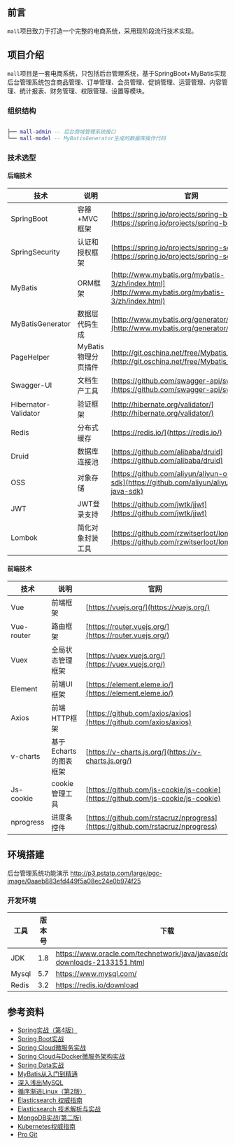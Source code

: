 
## 前言

`mall`项目致力于打造一个完整的电商系统，采用现阶段流行技术实现。

## 项目介绍

`mall`项目是一套电商系统，只包括后台管理系统，基于SpringBoot+MyBatis实现 后台管理系统包含商品管理、订单管理、会员管理、促销管理、运营管理、内容管理、统计报表、财务管理、权限管理、设置等模块。

### 组织结构

``` lua

├── mall-admin -- 后台商城管理系统接口
└── mall-model -- MyBatisGenerator生成的数据库操作代码

```

### 技术选型

#### 后端技术

| 技术                 | 说明                | 官网                                                         |
| -------------------- | ------------------- | ------------------------------------------------------------ |
| SpringBoot           | 容器+MVC框架        | [https://spring.io/projects/spring-boot](https://spring.io/projects/spring-boot) |
| SpringSecurity       | 认证和授权框架      | [https://spring.io/projects/spring-security](https://spring.io/projects/spring-security) |
| MyBatis              | ORM框架             | [http://www.mybatis.org/mybatis-3/zh/index.html](http://www.mybatis.org/mybatis-3/zh/index.html) |
| MyBatisGenerator     | 数据层代码生成      | [http://www.mybatis.org/generator/index.html](http://www.mybatis.org/generator/index.html) |
| PageHelper           | MyBatis物理分页插件 | [http://git.oschina.net/free/Mybatis_PageHelper](http://git.oschina.net/free/Mybatis_PageHelper) |
| Swagger-UI           | 文档生产工具        | [https://github.com/swagger-api/swagger-ui](https://github.com/swagger-api/swagger-ui) |
| Hibernator-Validator | 验证框架            | [http://hibernate.org/validator/](http://hibernate.org/validator/) |
| Redis                | 分布式缓存          | [https://redis.io/](https://redis.io/)                       |
| Druid                | 数据库连接池        | [https://github.com/alibaba/druid](https://github.com/alibaba/druid) |
| OSS                  | 对象存储            | [https://github.com/aliyun/aliyun-oss-java-sdk](https://github.com/aliyun/aliyun-oss-java-sdk) |
| JWT                  | JWT登录支持         | [https://github.com/jwtk/jjwt](https://github.com/jwtk/jjwt) |
| Lombok               | 简化对象封装工具    | [https://github.com/rzwitserloot/lombok](https://github.com/rzwitserloot/lombok) |

#### 前端技术

| 技术       | 说明                  | 官网                                                         |
| ---------- | --------------------- | ------------------------------------------------------------ |
| Vue        | 前端框架              | [https://vuejs.org/](https://vuejs.org/)                     |
| Vue-router | 路由框架              | [https://router.vuejs.org/](https://router.vuejs.org/)       |
| Vuex       | 全局状态管理框架      | [https://vuex.vuejs.org/](https://vuex.vuejs.org/)           |
| Element    | 前端UI框架            | [https://element.eleme.io/](https://element.eleme.io/)       |
| Axios      | 前端HTTP框架          | [https://github.com/axios/axios](https://github.com/axios/axios) |
| v-charts   | 基于Echarts的图表框架 | [https://v-charts.js.org/](https://v-charts.js.org/)         |
| Js-cookie  | cookie管理工具        | [https://github.com/js-cookie/js-cookie](https://github.com/js-cookie/js-cookie) |
| nprogress  | 进度条控件            | [https://github.com/rstacruz/nprogress](https://github.com/rstacruz/nprogress) |

## 环境搭建
后台管理系统功能演示
    http://p3.pstatp.com/large/pgc-image/0aaeb883efd449f5a08ec24e0b974f25
### 开发环境

| 工具          | 版本号 | 下载                                                         |
| ------------- | ------ | ------------------------------------------------------------ |
| JDK           | 1.8    | https://www.oracle.com/technetwork/java/javase/downloads/jdk8-downloads-2133151.html |
| Mysql         | 5.7    | https://www.mysql.com/                                       |
| Redis         | 3.2    | https://redis.io/download                                    |
## 参考资料

- [Spring实战（第4版）](https://book.douban.com/subject/26767354/)
- [Spring Boot实战](https://book.douban.com/subject/26857423/)
- [Spring Cloud微服务实战](https://book.douban.com/subject/27025912/)
- [Spring Cloud与Docker微服务架构实战](https://book.douban.com/subject/27028228/)
- [Spring Data实战](https://book.douban.com/subject/25975186/)
- [MyBatis从入门到精通](https://book.douban.com/subject/27074809/)
- [深入浅出MySQL](https://book.douban.com/subject/25817684/)
- [循序渐进Linux（第2版）](https://book.douban.com/subject/26758194/)
- [Elasticsearch 权威指南](https://www.elastic.co/guide/cn/elasticsearch/guide/current/index.html)
- [Elasticsearch 技术解析与实战](https://book.douban.com/subject/26967826/)
- [MongoDB实战(第二版)](https://book.douban.com/subject/27061123/)
- [Kubernetes权威指南](https://book.douban.com/subject/26902153/)
- [Pro Git](https://git-scm.com/book/zh/v2)

